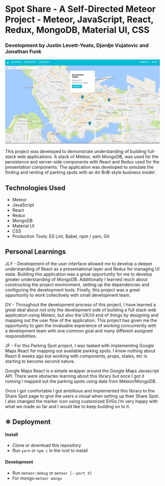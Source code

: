 # Spot Share - A Self-Directed Meteor Project - Meteor, JavaScript, React, Redux, MongoDB, Material UI, CSS

### Development by Justin Levett-Yeats, Djordje Vujatovic and Jonathan Funk

![alt tag](screen-shot.png)

This project was developed to demonstrate understanding of building full-stack web applications.  A stack of Meteor, with MongoDB, 
was used for the persistence and server-side components with React and Redux used for the presentation components.  The application 
was developed to simulate the finding and renting of parking spots with an Air BnB-style business model.

## Technologies Used

- Meteor
- JavaScript
- React
- Redux
- MongoDB
- Material UI
- CSS
- Production Tools: ES Lint, Babel, npm / yarn, Git

## Personal Learnings
JLY - Development of the user interface allowed me to develop a deeper understanding of React as a presentational layer and Redux for managing UI state. 
Building this application was a great opportunity for me to develop greater understanding of MongoDB. Additionally I learned much about constructing the 
project environment, setting up the dependencies and configuring the development tools.  Finally, this project was a great opportunity to work collectively 
with small development team.

DV - Throughout the development process of this project, I have learned a great deal about not only the development side of building
a full stack web application using Meteor, but also the UX/UI end of things by designing and mapping out the user flow of the application. This project has
given me the opportunity to gain the invaluable experience of working concurrently with a development team with one common goal and many different assigned
responsibilities. 

JF - For this Parking Spot project, I was tasked with implementing Google Maps React for mapping out available parking spots. 
I knew nothing about React 6 weeks ago but working with components, props, states, etc is starting to become second nature.

Google Maps React is a simple wrapper around the Google Maps Javascript API. There were obstacles learning about this library but once I got it running 
I mapped out the parking spots using data from Meteor/MongoDB.

Once I got comfortable I got ambitious and implemented this library to the Share Spot page to give the users a visual when setting up their Share Spot. 
I also changed the marker icon using customized SVGs.I’m very happy with what we made so far and I would like to keep building on to it.

## ⚛️ Deployment

#### Install
- Clone or download this repository
- Run `yarn` or `npm i` in the root to install

#### Development
- Run `meteor:debug` or `meteor [--port X]`
- For mongo `meteor mongo`
